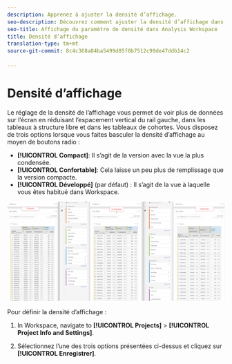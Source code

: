 ```yaml
---
description: Apprenez à ajuster la densité d’affichage.
seo-description: Découvrez comment ajuster la densité d’affichage dans les tableaux de l’Espace de travail d’analyse.
seo-title: Affichage du paramètre de densité dans Analysis Workspace
title: Densité d’affichage
translation-type: tm+mt
source-git-commit: 8c4c368a84ba5499d85f0b7512c99de47ddb14c2

---
```



# Densité d’affichage

Le réglage de la densité de l’affichage vous permet de voir plus de données sur l’écran en réduisant l’espacement vertical du rail gauche, dans les tableaux à structure libre et dans les tableaux de cohortes.
Vous disposez de trois options lorsque vous faites basculer la densité d’affichage au moyen de boutons radio :

- **[!UICONTROL Compact]**: Il s’agit de la version avec la vue la plus condensée.
- **[!UICONTROL Confortable]**: Cela laisse un peu plus de remplissage que la version compacte.
- **[!UICONTROL Développé]** (par défaut) : Il s’agit de la vue à laquelle vous êtes habitué dans Workspace.

![](assets/view-density.png)

Pour définir la densité d’affichage :

1. In Workspace, navigate to **[!UICONTROL Projects]** &gt; **[!UICONTROL Project Info and Settings]**.

1. Sélectionnez l’une des trois options présentées ci-dessus et cliquez sur **[!UICONTROL Enregistrer]**.
